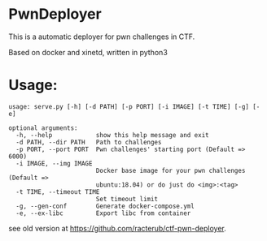 PwnDeployer
===

This is a automatic deployer for pwn challenges in CTF.

Based on docker and xinetd, written in python3

# Usage:
```
usage: serve.py [-h] [-d PATH] [-p PORT] [-i IMAGE] [-t TIME] [-g] [-e]

optional arguments:
  -h, --help            show this help message and exit
  -d PATH, --dir PATH   Path to challenges
  -p PORT, --port PORT  Pwn challenges' starting port (Default => 6000)
  -i IMAGE, --img IMAGE
                        Docker base image for your pwn challenges (Default =>
                        ubuntu:18.04) or do just do <img>:<tag>
  -t TIME, --timeout TIME
                        Set timeout limit
  -g, --gen-conf        Generate docker-compose.yml
  -e, --ex-libc         Export libc from container
```


see old version at https://github.com/racterub/ctf-pwn-deployer.

